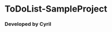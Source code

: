 # ToDoList-SampleProject


[This is the source code from the tutorial here.]: (https://medium.com/@cyrilgarcia/creating-a-to-do-list-app-with-coredata-the-easy-way-4d40593064f0)


### Developed by Cyril
